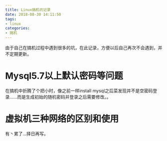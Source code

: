 ```yaml
---
title: Linux搞机坑记录
date: 2018-08-30 14:11:50
tags:
- linux
categories:
- 搞机
---
```


由于自己在搞机过程中遇到很多的坑，在此记录，方便以后自己再次不会遇到，并不定期更新。

# Mysql5.7以上默认密码等问题

在搞机中折腾了个把小时，像之前一样install mysql之后菜发现并不是空密码登录……而是生成初始的随机密码并登录之后需要修改。。

# 虚拟机三种网络的区别和使用

有丶累了...择日再写。